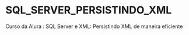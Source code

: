 # SQL_SERVER_PERSISTINDO_XML
Curso da Alura : SQL Server e XML: Persistindo XML de maneira eficiente
